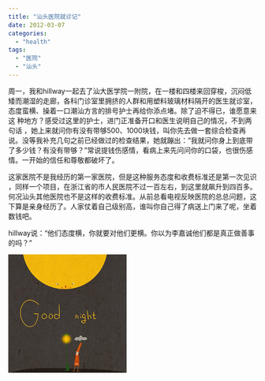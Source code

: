 ```yaml
---
title: "汕头医院就诊记"
date: 2012-03-07
categories: 
  - "health"
tags: 
  - "医院"
  - "汕头"
---
```


周一，我和hillway一起去了汕大医学院一附院，在一楼和四楼来回穿梭，沉闷低矮而潮湿的走廊，各科门诊室里拥挤的人群和用塑料玻璃材料隔开的医生就诊室，态度蛮横、操着一口潮汕方言的排号护士再给你添点堵。除了迫不得已，谁愿意来这 种地方？感受过这里的护士，进门正准备开口和医生说明自己的情况，不到两句话 ，她上来就问你有没有带够500、1000块钱，叫你先去做一套综合检查再说。没等我补充几句之前已经做过的检查结果，她就蹦出：“我就问你身上到底带了多少钱？有没有带够？”常说提钱伤感情，看病上来先问问你的口袋，也很伤感情。一开始的信任和尊敬都破坏了。

这家医院不是我经历的第一家医院，但是这种服务态度和收费标准还是第一次见识 ，同样一个项目，在浙江省的市人民医院不过一百左右，到这里就飙升到四百多。 何况汕头其他医院也不是这样的收费标准。从前总看电视反映医院的总总问题，这下算是亲身经历了。人家仗着自己级别高，谁叫你自己得了病送上门来了呢，坐着数钱吧。

hillway说：“他们态度横，你就要对他们更横。你以为李嘉诚他们都是真正做善事的吗？”

![62ca611cjw1dqqkj297m0j](images/6960656765_f0647ba653_m.jpg)
